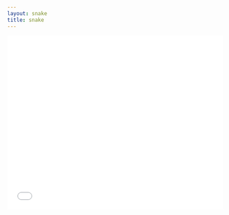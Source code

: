 ```yaml
---
layout: snake
title: snake
---
```


<iframe src="snake-game.html" scrolling="no" height="404px" max-height="width" width="100%" style="border: none"></iframe>
